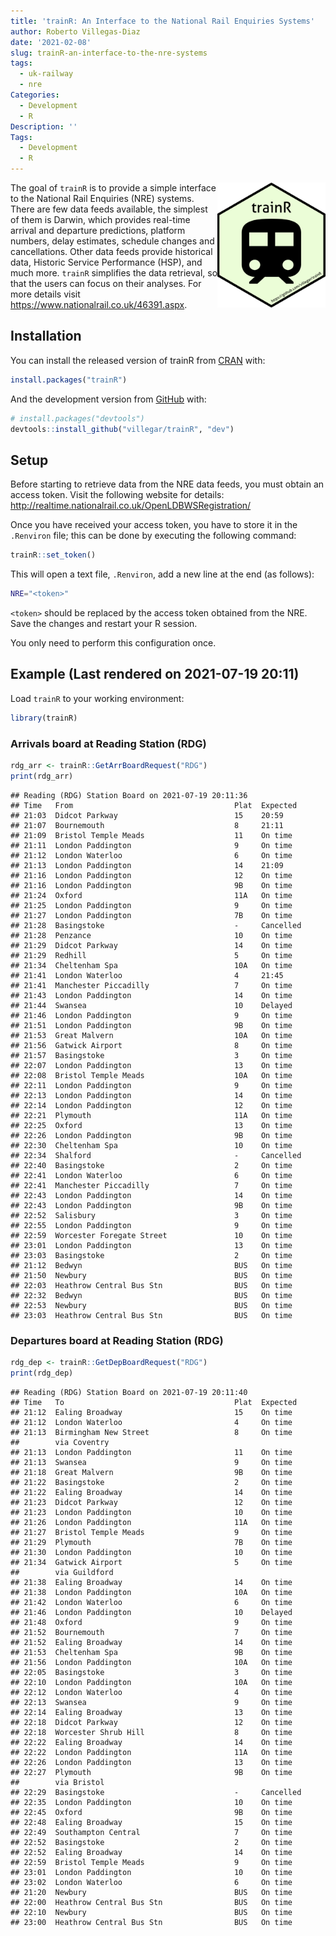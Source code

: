 ```yaml
---
title: 'trainR: An Interface to the National Rail Enquiries Systems'
author: Roberto Villegas-Diaz
date: '2021-02-08'
slug: trainR-an-interface-to-the-nre-systems
tags:
  - uk-railway
  - nre
Categories:
  - Development
  - R
Description: ''
Tags:
  - Development
  - R
---
```


<img src="https://raw.githubusercontent.com/villegar/trainR/main/inst/images/logo.png" alt="logo" align="right" height=200px/>

The goal of `trainR` is to provide a simple interface to the 
National Rail Enquiries (NRE) systems. There are few data feeds 
available, the simplest of them is Darwin, which provides real-time 
arrival and departure predictions, platform numbers, delay estimates, 
schedule changes and cancellations. Other data feeds provide historical 
data, Historic Service Performance (HSP), and much more. `trainR` 
simplifies the data retrieval, so that the users can focus on their 
analyses. For more details visit 
https://www.nationalrail.co.uk/46391.aspx.

## Installation

You can install the released version of trainR from [CRAN](https://CRAN.R-project.org) with:

``` r
install.packages("trainR")
```

And the development version from [GitHub](https://github.com/) with:

``` r
# install.packages("devtools")
devtools::install_github("villegar/trainR", "dev")
```

## Setup
Before starting to retrieve data from the NRE data feeds, you must obtain an access token. 
Visit the following website for details: http://realtime.nationalrail.co.uk/OpenLDBWSRegistration/

Once you have received your access token, you have to store it in the `.Renviron` file; this can be 
done by executing the following command:


```r
trainR::set_token()
```

This will open a text file, `.Renviron`, add a new line at the end (as follows):

```bash
NRE="<token>"
```

`<token>` should be replaced by the access token obtained from the NRE. Save the changes and restart 
your R session.

You only need to perform this configuration once.

## Example (Last rendered on 2021-07-19 20:11)

Load `trainR` to your working environment:

```r
library(trainR)
```

### Arrivals board at Reading Station (RDG)


```r
rdg_arr <- trainR::GetArrBoardRequest("RDG")
print(rdg_arr)
```

```
## Reading (RDG) Station Board on 2021-07-19 20:11:36
## Time   From                                    Plat  Expected
## 21:03  Didcot Parkway                          15    20:59
## 21:07  Bournemouth                             8     21:11
## 21:09  Bristol Temple Meads                    11    On time
## 21:11  London Paddington                       9     On time
## 21:12  London Waterloo                         6     On time
## 21:13  London Paddington                       14    21:09
## 21:16  London Paddington                       12    On time
## 21:16  London Paddington                       9B    On time
## 21:24  Oxford                                  11A   On time
## 21:25  London Paddington                       9     On time
## 21:27  London Paddington                       7B    On time
## 21:28  Basingstoke                             -     Cancelled
## 21:28  Penzance                                10    On time
## 21:29  Didcot Parkway                          14    On time
## 21:29  Redhill                                 5     On time
## 21:34  Cheltenham Spa                          10A   On time
## 21:41  London Waterloo                         4     21:45
## 21:41  Manchester Piccadilly                   7     On time
## 21:43  London Paddington                       14    On time
## 21:44  Swansea                                 10    Delayed
## 21:46  London Paddington                       9     On time
## 21:51  London Paddington                       9B    On time
## 21:53  Great Malvern                           10A   On time
## 21:56  Gatwick Airport                         8     On time
## 21:57  Basingstoke                             3     On time
## 22:07  London Paddington                       13    On time
## 22:08  Bristol Temple Meads                    10A   On time
## 22:11  London Paddington                       9     On time
## 22:13  London Paddington                       14    On time
## 22:14  London Paddington                       12    On time
## 22:21  Plymouth                                11A   On time
## 22:25  Oxford                                  13    On time
## 22:26  London Paddington                       9B    On time
## 22:30  Cheltenham Spa                          10    On time
## 22:34  Shalford                                -     Cancelled
## 22:40  Basingstoke                             2     On time
## 22:41  London Waterloo                         6     On time
## 22:41  Manchester Piccadilly                   7     On time
## 22:43  London Paddington                       14    On time
## 22:43  London Paddington                       9B    On time
## 22:52  Salisbury                               3     On time
## 22:55  London Paddington                       9     On time
## 22:59  Worcester Foregate Street               10    On time
## 23:01  London Paddington                       13    On time
## 23:03  Basingstoke                             2     On time
## 21:12  Bedwyn                                  BUS   On time
## 21:50  Newbury                                 BUS   On time
## 22:03  Heathrow Central Bus Stn                BUS   On time
## 22:32  Bedwyn                                  BUS   On time
## 22:53  Newbury                                 BUS   On time
## 23:03  Heathrow Central Bus Stn                BUS   On time
```

### Departures board at Reading Station (RDG)


```r
rdg_dep <- trainR::GetDepBoardRequest("RDG")
print(rdg_dep)
```

```
## Reading (RDG) Station Board on 2021-07-19 20:11:40
## Time   To                                      Plat  Expected
## 21:12  Ealing Broadway                         15    On time
## 21:12  London Waterloo                         4     On time
## 21:13  Birmingham New Street                   8     On time
##        via Coventry                            
## 21:13  London Paddington                       11    On time
## 21:13  Swansea                                 9     On time
## 21:18  Great Malvern                           9B    On time
## 21:22  Basingstoke                             2     On time
## 21:22  Ealing Broadway                         14    On time
## 21:23  Didcot Parkway                          12    On time
## 21:23  London Paddington                       10    On time
## 21:26  London Paddington                       11A   On time
## 21:27  Bristol Temple Meads                    9     On time
## 21:29  Plymouth                                7B    On time
## 21:30  London Paddington                       10    On time
## 21:34  Gatwick Airport                         5     On time
##        via Guildford                           
## 21:38  Ealing Broadway                         14    On time
## 21:38  London Paddington                       10A   On time
## 21:42  London Waterloo                         6     On time
## 21:46  London Paddington                       10    Delayed
## 21:48  Oxford                                  9     On time
## 21:52  Bournemouth                             7     On time
## 21:52  Ealing Broadway                         14    On time
## 21:53  Cheltenham Spa                          9B    On time
## 21:56  London Paddington                       10A   On time
## 22:05  Basingstoke                             3     On time
## 22:10  London Paddington                       10A   On time
## 22:12  London Waterloo                         4     On time
## 22:13  Swansea                                 9     On time
## 22:14  Ealing Broadway                         13    On time
## 22:18  Didcot Parkway                          12    On time
## 22:18  Worcester Shrub Hill                    8     On time
## 22:22  Ealing Broadway                         14    On time
## 22:22  London Paddington                       11A   On time
## 22:26  London Paddington                       13    On time
## 22:27  Plymouth                                9B    On time
##        via Bristol                             
## 22:29  Basingstoke                             -     Cancelled
## 22:35  London Paddington                       10    On time
## 22:45  Oxford                                  9B    On time
## 22:48  Ealing Broadway                         15    On time
## 22:49  Southampton Central                     7     On time
## 22:52  Basingstoke                             2     On time
## 22:52  Ealing Broadway                         14    On time
## 22:59  Bristol Temple Meads                    9     On time
## 23:01  London Paddington                       10    On time
## 23:02  London Waterloo                         6     On time
## 21:20  Newbury                                 BUS   On time
## 22:00  Heathrow Central Bus Stn                BUS   On time
## 22:10  Newbury                                 BUS   On time
## 23:00  Heathrow Central Bus Stn                BUS   On time
```
